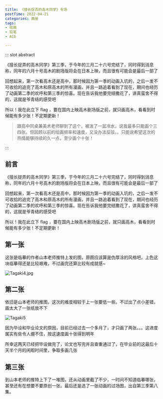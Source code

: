 ```yaml
---
title: 《擅长捉弄的高木同学》专场
postTime: 2022-04-21
categories: 画册
tags:
- 绘画
- 铅笔
- ACG

---
```


::: slot abstract

《擅长捉弄的高木同学》第三季，于今年的三月二十六号完结了，同时得到消息称，同年的六月十号高木的剧场版将会在日本上映，而且很有可能会是最后一部了

回想起来，第一次看高木还是高中，那时候因为第一季的动画入坑的，之后一发不可收拾的追完了高木和原高木的所有漫画，并且一路追着看到了现在，期间也经历了动画第二季的欢呼和第三季的惊喜。现在告诉我他要完结撒花了，讲真蛮舍不得的，这就是爷青结的感受吧

所以！我在此立下 flag ，要在国内上映高木剧场版之前，就只画高木，看看到时候能有多少张！不定期更新！

> 跟高中同桌兼美术老师聊到了这个，被泼了一盆冷水，说我最多只能画个三四张。但回顾以前的绘画频率和速度，又没办法反驳。。只能说希望这次的热情能够持续的久一点，至少画个十张！

:::



## 前言

《擅长捉弄的高木同学》第三季，于今年的三月二十六号完结了，同时得到消息称，同年的六月十号高木的剧场版将会在日本上映，而且很有可能会是最后一部了

回想起来，第一次看高木还是高中，那时候因为第一季的动画入坑的，之后一发不可收拾的追完了高木和原高木的所有漫画，并且一路追着看到了现在，期间也经历了动画第二季的欢呼和第三季的惊喜。现在告诉我他要完结撒花了，讲真蛮舍不得的，这就是爷青结的感受吧

所以！我在此立下 flag ，要在国内上映高木剧场版之前，就只画高木，看看到时候能有多少张！不定期更新！



## 第一张

这张是临摹的作者山本老师推特上发的图，原图应该算是伪厚涂的风格吧，上色这块临摹得还是比较艰难，不过画完还算比较有成就感~

![Tagaki4.jpg](https://upyun.cavalheiro.cn/images/Tagaki4.jpg)



## 第二张

依旧是山本老师的推图，这次的难度相较于上一张要低一些。不过出了点小差错，画太大了一张纸放不下

![Tagaki5](http://upyun.cavalheiro.cn/images/Tagaki5.jpg)

因为毕设和毕业论文的原因，目前已经过去一个多月了，才只画了两张。。。这进度属实有些令人绷不住，按这速度画十张得到明年

所幸这两天已经把毕设做完了，论文也写完并且查重通过了，在毕业前的这最后十天半个月的闲暇时间里，争取多画几张



## 第三张

到山本老师的推特上下了一堆图，还从动画里截了不少，一时间不知道临摹哪张，甚至还有在想要不要原创一张。最后还是选了一张动画的过场图，出自第三季第八集。

